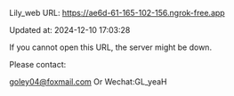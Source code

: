 Lily_web URL: https://ae6d-61-165-102-156.ngrok-free.app

Updated at: 2024-12-10 17:03:28

If you cannot open this URL, the server might be down.

Please contact: 

goley04@foxmail.com Or Wechat:GL_yeaH